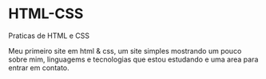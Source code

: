 # HTML-CSS
Praticas de HTML e CSS

Meu primeiro site em html & css, um site simples mostrando um pouco sobre mim, linguagems e tecnologias que estou estudando e uma area para entrar em contato.